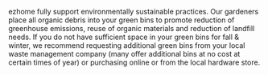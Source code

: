 ezhome fully support environmentally sustainable practices. Our gardeners place all organic debris into your green bins to promote reduction of greenhouse emissions, reuse of organic materials and reduction of landfill needs. If you do not have sufficient space in your green bins for fall & winter, we recommend requesting additional green bins from your local waste management company (many offer additional bins at no cost at certain times of year) or purchasing online or from the local hardware store.